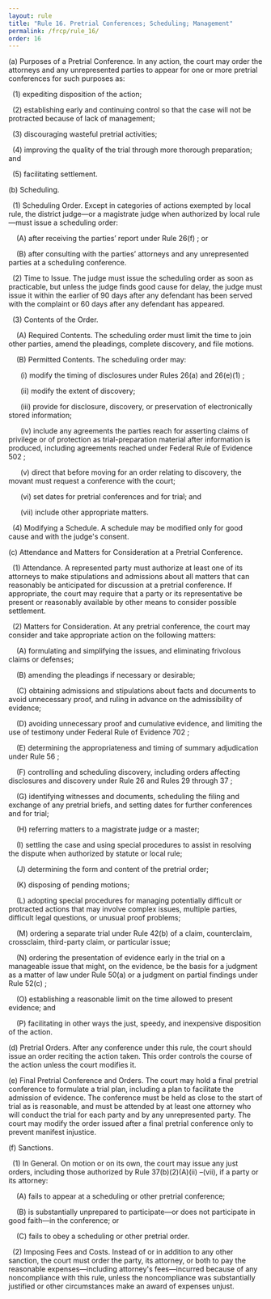 ```yaml
---
layout: rule
title: "Rule 16. Pretrial Conferences; Scheduling; Management"
permalink: /frcp/rule_16/
order: 16
---
```


(a) Purposes of a Pretrial Conference. In any action, the court may order the attorneys and any unrepresented parties to appear for one or more pretrial conferences for such purposes as:


&nbsp;&nbsp;(1) expediting disposition of the action;


&nbsp;&nbsp;(2) establishing early and continuing control so that the case will not be protracted because of lack of management;


&nbsp;&nbsp;(3) discouraging wasteful pretrial activities;


&nbsp;&nbsp;(4) improving the quality of the trial through more thorough preparation; and


&nbsp;&nbsp;(5) facilitating settlement.


(b) Scheduling.


&nbsp;&nbsp;(1) Scheduling Order. Except in categories of actions exempted by local rule, the district judge—or a magistrate judge when authorized by local rule—must issue a scheduling order:


&nbsp;&nbsp;&nbsp;&nbsp;(A) after receiving the parties’ report under Rule 26(f) ; or


&nbsp;&nbsp;&nbsp;&nbsp;(B) after consulting with the parties’ attorneys and any unrepresented parties at a scheduling conference.


&nbsp;&nbsp;(2) Time to Issue. The judge must issue the scheduling order as soon as practicable, but unless the judge finds good cause for delay, the judge must issue it within the earlier of 90 days after any defendant has been served with the complaint or 60 days after any defendant has appeared.


&nbsp;&nbsp;(3) Contents of the Order.


&nbsp;&nbsp;&nbsp;&nbsp;(A) Required Contents. The scheduling order must limit the time to join other parties, amend the pleadings, complete discovery, and file motions.


&nbsp;&nbsp;&nbsp;&nbsp;(B) Permitted Contents. The scheduling order may:


&nbsp;&nbsp;&nbsp;&nbsp;&nbsp;&nbsp;(i) modify the timing of disclosures under Rules 26(a) and 26(e)(1) ;


&nbsp;&nbsp;&nbsp;&nbsp;&nbsp;&nbsp;(ii) modify the extent of discovery;


&nbsp;&nbsp;&nbsp;&nbsp;&nbsp;&nbsp;(iii) provide for disclosure, discovery, or preservation of electronically stored information;


&nbsp;&nbsp;&nbsp;&nbsp;&nbsp;&nbsp;(iv) include any agreements the parties reach for asserting claims of privilege or of protection as trial-preparation material after information is produced, including agreements reached under Federal Rule of Evidence 502 ;


&nbsp;&nbsp;&nbsp;&nbsp;&nbsp;&nbsp;(v) direct that before moving for an order relating to discovery, the movant must request a conference with the court;


&nbsp;&nbsp;&nbsp;&nbsp;&nbsp;&nbsp;(vi) set dates for pretrial conferences and for trial; and


&nbsp;&nbsp;&nbsp;&nbsp;&nbsp;&nbsp;(vii) include other appropriate matters.


&nbsp;&nbsp;(4) Modifying a Schedule. A schedule may be modified only for good cause and with the judge's consent.


(c) Attendance and Matters for Consideration at a Pretrial Conference.


&nbsp;&nbsp;(1) Attendance. A represented party must authorize at least one of its attorneys to make stipulations and admissions about all matters that can reasonably be anticipated for discussion at a pretrial conference. If appropriate, the court may require that a party or its representative be present or reasonably available by other means to consider possible settlement.


&nbsp;&nbsp;(2) Matters for Consideration. At any pretrial conference, the court may consider and take appropriate action on the following matters:


&nbsp;&nbsp;&nbsp;&nbsp;(A) formulating and simplifying the issues, and eliminating frivolous claims or defenses;


&nbsp;&nbsp;&nbsp;&nbsp;(B) amending the pleadings if necessary or desirable;


&nbsp;&nbsp;&nbsp;&nbsp;(C) obtaining admissions and stipulations about facts and documents to avoid unnecessary proof, and ruling in advance on the admissibility of evidence;


&nbsp;&nbsp;&nbsp;&nbsp;(D) avoiding unnecessary proof and cumulative evidence, and limiting the use of testimony under Federal Rule of Evidence 702 ;


&nbsp;&nbsp;&nbsp;&nbsp;(E) determining the appropriateness and timing of summary adjudication under Rule 56 ;


&nbsp;&nbsp;&nbsp;&nbsp;(F) controlling and scheduling discovery, including orders affecting disclosures and discovery under Rule 26 and Rules 29 through 37 ;


&nbsp;&nbsp;&nbsp;&nbsp;(G) identifying witnesses and documents, scheduling the filing and exchange of any pretrial briefs, and setting dates for further conferences and for trial;


&nbsp;&nbsp;&nbsp;&nbsp;(H) referring matters to a magistrate judge or a master;


&nbsp;&nbsp;&nbsp;&nbsp;(I) settling the case and using special procedures to assist in resolving the dispute when authorized by statute or local rule;


&nbsp;&nbsp;&nbsp;&nbsp;(J) determining the form and content of the pretrial order;


&nbsp;&nbsp;&nbsp;&nbsp;(K) disposing of pending motions;


&nbsp;&nbsp;&nbsp;&nbsp;(L) adopting special procedures for managing potentially difficult or protracted actions that may involve complex issues, multiple parties, difficult legal questions, or unusual proof problems;


&nbsp;&nbsp;&nbsp;&nbsp;(M) ordering a separate trial under Rule 42(b) of a claim, counterclaim, crossclaim, third-party claim, or particular issue;


&nbsp;&nbsp;&nbsp;&nbsp;(N) ordering the presentation of evidence early in the trial on a manageable issue that might, on the evidence, be the basis for a judgment as a matter of law under Rule 50(a) or a judgment on partial findings under Rule 52(c) ;


&nbsp;&nbsp;&nbsp;&nbsp;(O) establishing a reasonable limit on the time allowed to present evidence; and


&nbsp;&nbsp;&nbsp;&nbsp;(P) facilitating in other ways the just, speedy, and inexpensive disposition of the action.


(d) Pretrial Orders. After any conference under this rule, the court should issue an order reciting the action taken. This order controls the course of the action unless the court modifies it.


(e) Final Pretrial Conference and Orders. The court may hold a final pretrial conference to formulate a trial plan, including a plan to facilitate the admission of evidence. The conference must be held as close to the start of trial as is reasonable, and must be attended by at least one attorney who will conduct the trial for each party and by any unrepresented party. The court may modify the order issued after a final pretrial conference only to prevent manifest injustice.


(f) Sanctions.


&nbsp;&nbsp;(1) In General. On motion or on its own, the court may issue any just orders, including those authorized by Rule 37(b)(2)(A)(ii) –(vii), if a party or its attorney:


&nbsp;&nbsp;&nbsp;&nbsp;(A) fails to appear at a scheduling or other pretrial conference;


&nbsp;&nbsp;&nbsp;&nbsp;(B) is substantially unprepared to participate—or does not participate in good faith—in the conference; or


&nbsp;&nbsp;&nbsp;&nbsp;(C) fails to obey a scheduling or other pretrial order.


&nbsp;&nbsp;(2) Imposing Fees and Costs. Instead of or in addition to any other sanction, the court must order the party, its attorney, or both to pay the reasonable expenses—including attorney's fees—incurred because of any noncompliance with this rule, unless the noncompliance was substantially justified or other circumstances make an award of expenses unjust.
